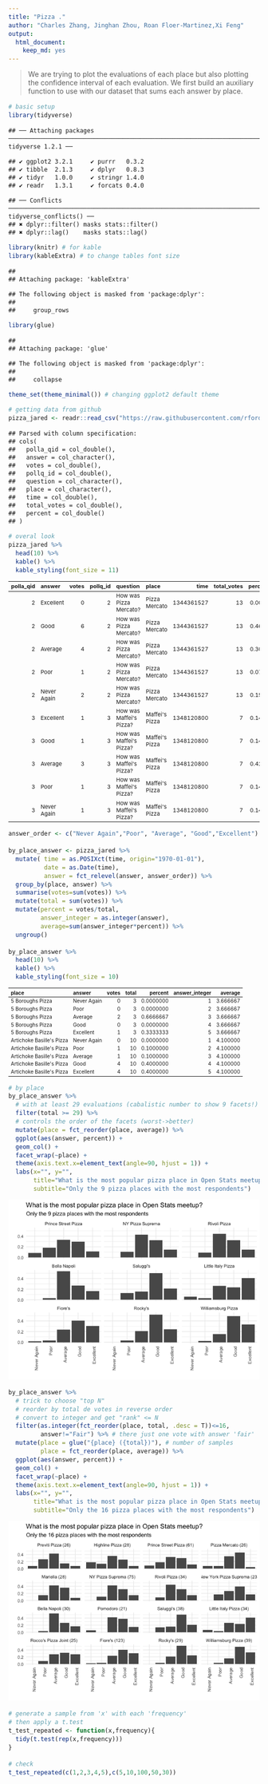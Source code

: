 ```yaml
---
title: "Pizza ."
author: "Charles Zhang, Jinghan Zhou, Roan Floer-Martinez,Xi Feng"
output: 
  html_document:
    keep_md: yes
---
```


> We are trying to plot the evaluations of each place but also plotting the confidence interval of each evaluation. We first build an auxiliary function to use with our dataset that sums each answer by place. 


```r
# basic setup
library(tidyverse)
```

```
## ── Attaching packages ───────────────────────────────────────────────────────────────────────────────────────────────────────────────────────────────────── tidyverse 1.2.1 ──
```

```
## ✔ ggplot2 3.2.1     ✔ purrr   0.3.2
## ✔ tibble  2.1.3     ✔ dplyr   0.8.3
## ✔ tidyr   1.0.0     ✔ stringr 1.4.0
## ✔ readr   1.3.1     ✔ forcats 0.4.0
```

```
## ── Conflicts ──────────────────────────────────────────────────────────────────────────────────────────────────────────────────────────────────────── tidyverse_conflicts() ──
## ✖ dplyr::filter() masks stats::filter()
## ✖ dplyr::lag()    masks stats::lag()
```

```r
library(knitr) # for kable
library(kableExtra) # to change tables font size
```

```
## 
## Attaching package: 'kableExtra'
```

```
## The following object is masked from 'package:dplyr':
## 
##     group_rows
```

```r
library(glue)
```

```
## 
## Attaching package: 'glue'
```

```
## The following object is masked from 'package:dplyr':
## 
##     collapse
```

```r
theme_set(theme_minimal()) # changing ggplot2 default theme
```


```r
# getting data from github
pizza_jared <- readr::read_csv("https://raw.githubusercontent.com/rfordatascience/tidytuesday/master/data/2019/2019-10-01/pizza_jared.csv")
```

```
## Parsed with column specification:
## cols(
##   polla_qid = col_double(),
##   answer = col_character(),
##   votes = col_double(),
##   pollq_id = col_double(),
##   question = col_character(),
##   place = col_character(),
##   time = col_double(),
##   total_votes = col_double(),
##   percent = col_double()
## )
```

```r
# overal look
pizza_jared %>% 
  head(10) %>% 
  kable() %>% 
  kable_styling(font_size = 11)
```

<table class="table" style="font-size: 11px; margin-left: auto; margin-right: auto;">
 <thead>
  <tr>
   <th style="text-align:right;"> polla_qid </th>
   <th style="text-align:left;"> answer </th>
   <th style="text-align:right;"> votes </th>
   <th style="text-align:right;"> pollq_id </th>
   <th style="text-align:left;"> question </th>
   <th style="text-align:left;"> place </th>
   <th style="text-align:right;"> time </th>
   <th style="text-align:right;"> total_votes </th>
   <th style="text-align:right;"> percent </th>
  </tr>
 </thead>
<tbody>
  <tr>
   <td style="text-align:right;"> 2 </td>
   <td style="text-align:left;"> Excellent </td>
   <td style="text-align:right;"> 0 </td>
   <td style="text-align:right;"> 2 </td>
   <td style="text-align:left;"> How was Pizza Mercato? </td>
   <td style="text-align:left;"> Pizza Mercato </td>
   <td style="text-align:right;"> 1344361527 </td>
   <td style="text-align:right;"> 13 </td>
   <td style="text-align:right;"> 0.0000 </td>
  </tr>
  <tr>
   <td style="text-align:right;"> 2 </td>
   <td style="text-align:left;"> Good </td>
   <td style="text-align:right;"> 6 </td>
   <td style="text-align:right;"> 2 </td>
   <td style="text-align:left;"> How was Pizza Mercato? </td>
   <td style="text-align:left;"> Pizza Mercato </td>
   <td style="text-align:right;"> 1344361527 </td>
   <td style="text-align:right;"> 13 </td>
   <td style="text-align:right;"> 0.4615 </td>
  </tr>
  <tr>
   <td style="text-align:right;"> 2 </td>
   <td style="text-align:left;"> Average </td>
   <td style="text-align:right;"> 4 </td>
   <td style="text-align:right;"> 2 </td>
   <td style="text-align:left;"> How was Pizza Mercato? </td>
   <td style="text-align:left;"> Pizza Mercato </td>
   <td style="text-align:right;"> 1344361527 </td>
   <td style="text-align:right;"> 13 </td>
   <td style="text-align:right;"> 0.3077 </td>
  </tr>
  <tr>
   <td style="text-align:right;"> 2 </td>
   <td style="text-align:left;"> Poor </td>
   <td style="text-align:right;"> 1 </td>
   <td style="text-align:right;"> 2 </td>
   <td style="text-align:left;"> How was Pizza Mercato? </td>
   <td style="text-align:left;"> Pizza Mercato </td>
   <td style="text-align:right;"> 1344361527 </td>
   <td style="text-align:right;"> 13 </td>
   <td style="text-align:right;"> 0.0769 </td>
  </tr>
  <tr>
   <td style="text-align:right;"> 2 </td>
   <td style="text-align:left;"> Never Again </td>
   <td style="text-align:right;"> 2 </td>
   <td style="text-align:right;"> 2 </td>
   <td style="text-align:left;"> How was Pizza Mercato? </td>
   <td style="text-align:left;"> Pizza Mercato </td>
   <td style="text-align:right;"> 1344361527 </td>
   <td style="text-align:right;"> 13 </td>
   <td style="text-align:right;"> 0.1538 </td>
  </tr>
  <tr>
   <td style="text-align:right;"> 3 </td>
   <td style="text-align:left;"> Excellent </td>
   <td style="text-align:right;"> 1 </td>
   <td style="text-align:right;"> 3 </td>
   <td style="text-align:left;"> How was Maffei's Pizza? </td>
   <td style="text-align:left;"> Maffei's Pizza </td>
   <td style="text-align:right;"> 1348120800 </td>
   <td style="text-align:right;"> 7 </td>
   <td style="text-align:right;"> 0.1429 </td>
  </tr>
  <tr>
   <td style="text-align:right;"> 3 </td>
   <td style="text-align:left;"> Good </td>
   <td style="text-align:right;"> 1 </td>
   <td style="text-align:right;"> 3 </td>
   <td style="text-align:left;"> How was Maffei's Pizza? </td>
   <td style="text-align:left;"> Maffei's Pizza </td>
   <td style="text-align:right;"> 1348120800 </td>
   <td style="text-align:right;"> 7 </td>
   <td style="text-align:right;"> 0.1429 </td>
  </tr>
  <tr>
   <td style="text-align:right;"> 3 </td>
   <td style="text-align:left;"> Average </td>
   <td style="text-align:right;"> 3 </td>
   <td style="text-align:right;"> 3 </td>
   <td style="text-align:left;"> How was Maffei's Pizza? </td>
   <td style="text-align:left;"> Maffei's Pizza </td>
   <td style="text-align:right;"> 1348120800 </td>
   <td style="text-align:right;"> 7 </td>
   <td style="text-align:right;"> 0.4286 </td>
  </tr>
  <tr>
   <td style="text-align:right;"> 3 </td>
   <td style="text-align:left;"> Poor </td>
   <td style="text-align:right;"> 1 </td>
   <td style="text-align:right;"> 3 </td>
   <td style="text-align:left;"> How was Maffei's Pizza? </td>
   <td style="text-align:left;"> Maffei's Pizza </td>
   <td style="text-align:right;"> 1348120800 </td>
   <td style="text-align:right;"> 7 </td>
   <td style="text-align:right;"> 0.1429 </td>
  </tr>
  <tr>
   <td style="text-align:right;"> 3 </td>
   <td style="text-align:left;"> Never Again </td>
   <td style="text-align:right;"> 1 </td>
   <td style="text-align:right;"> 3 </td>
   <td style="text-align:left;"> How was Maffei's Pizza? </td>
   <td style="text-align:left;"> Maffei's Pizza </td>
   <td style="text-align:right;"> 1348120800 </td>
   <td style="text-align:right;"> 7 </td>
   <td style="text-align:right;"> 0.1429 </td>
  </tr>
</tbody>
</table>


```r
answer_order <- c("Never Again","Poor", "Average", "Good","Excellent")

by_place_answer <- pizza_jared %>% 
  mutate( time = as.POSIXct(time, origin="1970-01-01"),
          date = as.Date(time),
          answer = fct_relevel(answer, answer_order)) %>% 
  group_by(place, answer) %>% 
  summarise(votes=sum(votes)) %>% 
  mutate(total = sum(votes)) %>% 
  mutate(percent = votes/total,
         answer_integer = as.integer(answer),
         average=sum(answer_integer*percent)) %>% 
  ungroup()

by_place_answer %>% 
  head(10) %>% 
  kable() %>% 
  kable_styling(font_size = 10)
```

<table class="table" style="font-size: 10px; margin-left: auto; margin-right: auto;">
 <thead>
  <tr>
   <th style="text-align:left;"> place </th>
   <th style="text-align:left;"> answer </th>
   <th style="text-align:right;"> votes </th>
   <th style="text-align:right;"> total </th>
   <th style="text-align:right;"> percent </th>
   <th style="text-align:right;"> answer_integer </th>
   <th style="text-align:right;"> average </th>
  </tr>
 </thead>
<tbody>
  <tr>
   <td style="text-align:left;"> 5 Boroughs Pizza </td>
   <td style="text-align:left;"> Never Again </td>
   <td style="text-align:right;"> 0 </td>
   <td style="text-align:right;"> 3 </td>
   <td style="text-align:right;"> 0.0000000 </td>
   <td style="text-align:right;"> 1 </td>
   <td style="text-align:right;"> 3.666667 </td>
  </tr>
  <tr>
   <td style="text-align:left;"> 5 Boroughs Pizza </td>
   <td style="text-align:left;"> Poor </td>
   <td style="text-align:right;"> 0 </td>
   <td style="text-align:right;"> 3 </td>
   <td style="text-align:right;"> 0.0000000 </td>
   <td style="text-align:right;"> 2 </td>
   <td style="text-align:right;"> 3.666667 </td>
  </tr>
  <tr>
   <td style="text-align:left;"> 5 Boroughs Pizza </td>
   <td style="text-align:left;"> Average </td>
   <td style="text-align:right;"> 2 </td>
   <td style="text-align:right;"> 3 </td>
   <td style="text-align:right;"> 0.6666667 </td>
   <td style="text-align:right;"> 3 </td>
   <td style="text-align:right;"> 3.666667 </td>
  </tr>
  <tr>
   <td style="text-align:left;"> 5 Boroughs Pizza </td>
   <td style="text-align:left;"> Good </td>
   <td style="text-align:right;"> 0 </td>
   <td style="text-align:right;"> 3 </td>
   <td style="text-align:right;"> 0.0000000 </td>
   <td style="text-align:right;"> 4 </td>
   <td style="text-align:right;"> 3.666667 </td>
  </tr>
  <tr>
   <td style="text-align:left;"> 5 Boroughs Pizza </td>
   <td style="text-align:left;"> Excellent </td>
   <td style="text-align:right;"> 1 </td>
   <td style="text-align:right;"> 3 </td>
   <td style="text-align:right;"> 0.3333333 </td>
   <td style="text-align:right;"> 5 </td>
   <td style="text-align:right;"> 3.666667 </td>
  </tr>
  <tr>
   <td style="text-align:left;"> Artichoke Basille's Pizza </td>
   <td style="text-align:left;"> Never Again </td>
   <td style="text-align:right;"> 0 </td>
   <td style="text-align:right;"> 10 </td>
   <td style="text-align:right;"> 0.0000000 </td>
   <td style="text-align:right;"> 1 </td>
   <td style="text-align:right;"> 4.100000 </td>
  </tr>
  <tr>
   <td style="text-align:left;"> Artichoke Basille's Pizza </td>
   <td style="text-align:left;"> Poor </td>
   <td style="text-align:right;"> 1 </td>
   <td style="text-align:right;"> 10 </td>
   <td style="text-align:right;"> 0.1000000 </td>
   <td style="text-align:right;"> 2 </td>
   <td style="text-align:right;"> 4.100000 </td>
  </tr>
  <tr>
   <td style="text-align:left;"> Artichoke Basille's Pizza </td>
   <td style="text-align:left;"> Average </td>
   <td style="text-align:right;"> 1 </td>
   <td style="text-align:right;"> 10 </td>
   <td style="text-align:right;"> 0.1000000 </td>
   <td style="text-align:right;"> 3 </td>
   <td style="text-align:right;"> 4.100000 </td>
  </tr>
  <tr>
   <td style="text-align:left;"> Artichoke Basille's Pizza </td>
   <td style="text-align:left;"> Good </td>
   <td style="text-align:right;"> 4 </td>
   <td style="text-align:right;"> 10 </td>
   <td style="text-align:right;"> 0.4000000 </td>
   <td style="text-align:right;"> 4 </td>
   <td style="text-align:right;"> 4.100000 </td>
  </tr>
  <tr>
   <td style="text-align:left;"> Artichoke Basille's Pizza </td>
   <td style="text-align:left;"> Excellent </td>
   <td style="text-align:right;"> 4 </td>
   <td style="text-align:right;"> 10 </td>
   <td style="text-align:right;"> 0.4000000 </td>
   <td style="text-align:right;"> 5 </td>
   <td style="text-align:right;"> 4.100000 </td>
  </tr>
</tbody>
</table>


```r
# by place
by_place_answer %>% 
  # with at least 29 evaluations (cabalistic number to show 9 facets!)
  filter(total >= 29) %>% 
  # controls the order of the facets (worst->better)
  mutate(place = fct_reorder(place, average)) %>%  
  ggplot(aes(answer, percent)) +
  geom_col() +
  facet_wrap(~place) +
  theme(axis.text.x=element_text(angle=90, hjust = 1)) +
  labs(x="", y="",
       title="What is the most popular pizza place in Open Stats meetup?",
       subtitle="Only the 9 pizza places with the most respondents")
```

![](Pizza-..Rmd_files/figure-html/unnamed-chunk-4-1.png)<!-- -->


```r
by_place_answer %>% 
  # trick to choose "top N"
  # reorder by total de votes in reverse order
  # convert to integer and get "rank" <= N
  filter(as.integer(fct_reorder(place, total, .desc = T))<=16,
         answer!="Fair") %>% # there just one vote with answer 'fair'
  mutate(place = glue("{place} ({total})"), # number of samples
         place = fct_reorder(place, average)) %>% 
  ggplot(aes(answer, percent)) +
  geom_col() +
  facet_wrap(~place) +
  theme(axis.text.x=element_text(angle=90, hjust = 1)) +
  labs(x="", y="",
       title="What is the most popular pizza place in Open Stats meetup?",
       subtitle="Only the 16 pizza places with the most respondents")
```

![](Pizza-..Rmd_files/figure-html/unnamed-chunk-5-1.png)<!-- -->


```r
# generate a sample from 'x' with each 'frequency'
# then apply a t.test
t_test_repeated <- function(x,frequency){
  tidy(t.test(rep(x,frequency)))
}

# check
t_test_repeated(c(1,2,3,4,5),c(5,10,100,50,30))
```






